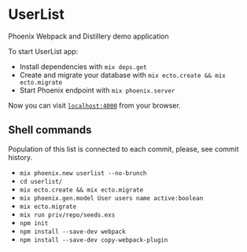 # UserList

Phoenix Webpack and Distillery demo application

To start UserList app:

  * Install dependencies with `mix deps.get`
  * Create and migrate your database with `mix ecto.create && mix ecto.migrate`
  * Start Phoenix endpoint with `mix phoenix.server`

Now you can visit [`localhost:4000`](http://localhost:4000) from your browser.

## Shell commands

Population of this list is connected to each commit, please, see commit history.

  * `mix phoenix.new userlist --no-brunch`
  * `cd userlist/`
  * `mix ecto.create && mix ecto.migrate`
  * `mix phoenix.gen.model User users name active:boolean`
  * `mix ecto.migrate`
  * `mix run priv/repo/seeds.exs`
  * `npm init`
  * `npm install --save-dev webpack`
  * `npm install --save-dev copy-webpack-plugin`